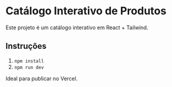 # Catálogo Interativo de Produtos

Este projeto é um catálogo interativo em React + Tailwind.

## Instruções
1. `npm install`
2. `npm run dev`

Ideal para publicar no Vercel.